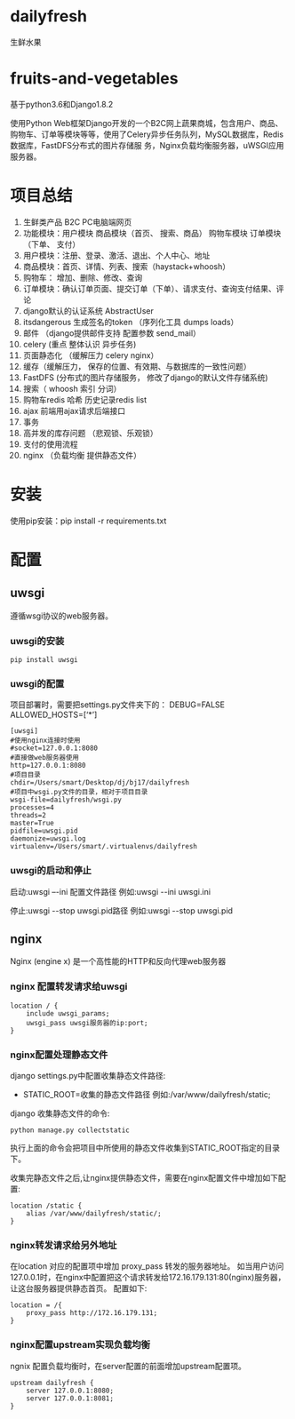 # dailyfresh
生鲜水果
# fruits-and-vegetables
基于python3.6和Django1.8.2

使用Python Web框架Django开发的一个B2C网上蔬果商城，包含用户、商品、购物车、订单等模块等等，使用了Celery异步任务队列，MySQL数据库，Redis数据库，FastDFS分布式的图片存储服 务，Nginx负载均衡服务器，uWSGI应用服务器。
# 项目总结
1.	生鲜类产品  B2C  PC电脑端网页
2.	功能模块：用户模块  商品模块（首页、 搜索、商品） 购物车模块  订单模块（下单、 支付）
3.	用户模块：注册、登录、激活、退出、个人中心、地址
4.	商品模块：首页、详情、列表、搜索（haystack+whoosh）
5.	购物车： 增加、删除、修改、查询
6.	订单模块：确认订单页面、提交订单（下单）、请求支付、查询支付结果、评论
7.	django默认的认证系统 AbstractUser
8.	itsdangerous  生成签名的token （序列化工具 dumps  loads）
9.	邮件 （django提供邮件支持 配置参数  send_mail）
10.	 celery (重点  整体认识 异步任务)
11.	 页面静态化 （缓解压力  celery  nginx）
12.	 缓存（缓解压力， 保存的位置、有效期、与数据库的一致性问题）
13.	 FastDFS (分布式的图片存储服务， 修改了django的默认文件存储系统)
14.	 搜索（ whoosh  索引  分词）
15.	 购物车redis 哈希 历史记录redis list
16.	 ajax 前端用ajax请求后端接口
17.	 事务
18.	 高并发的库存问题 （悲观锁、乐观锁）
19.	 支付的使用流程
20.	 nginx （负载均衡  提供静态文件）

# 安装
使用pip安装：pip install -r requirements.txt

# 配置
## uwsgi
遵循wsgi协议的web服务器。
### uwsgi的安装
	pip install uwsgi
### uwsgi的配置
项目部署时，需要把settings.py文件夹下的：
    DEBUG=FALSE
    ALLOWED_HOSTS=[‘*’] 
    
    [uwsgi]
    #使用nginx连接时使用
    #socket=127.0.0.1:8080
    #直接做web服务器使用
    http=127.0.0.1:8080
    #项目目录
    chdir=/Users/smart/Desktop/dj/bj17/dailyfresh
    #项目中wsgi.py文件的目录，相对于项目目录
    wsgi-file=dailyfresh/wsgi.py
    processes=4
    threads=2
    master=True
    pidfile=uwsgi.pid
    daemonize=uwsgi.log
    virtualenv=/Users/smart/.virtualenvs/dailyfresh
### uwsgi的启动和停止
启动:uwsgi –-ini 配置文件路径 例如:uwsgi --ini uwsgi.ini

停止:uwsgi --stop uwsgi.pid路径 例如:uwsgi --stop uwsgi.pid
## nginx
Nginx (engine x) 是一个高性能的HTTP和反向代理web服务器
### nginx 配置转发请求给uwsgi
    location / {
    	include uwsgi_params;
    	uwsgi_pass uwsgi服务器的ip:port;
    }
### nginx配置处理静态文件
django settings.py中配置收集静态文件路径:


- STATIC_ROOT=收集的静态文件路径 例如:/var/www/dailyfresh/static;

django 收集静态文件的命令:

    python manage.py collectstatic
执行上面的命令会把项目中所使用的静态文件收集到STATIC_ROOT指定的目录下。

收集完静态文件之后,让nginx提供静态文件，需要在nginx配置文件中增加如下配置:

    location /static {
    	alias /var/www/dailyfresh/static/;
    }
### nginx转发请求给另外地址
在location 对应的配置项中增加 proxy_pass 转发的服务器地址。
如当用户访问127.0.0.1时，在nginx中配置把这个请求转发给172.16.179.131:80(nginx)服务器，让这台服务器提供静态首页。
配置如下:

    location = /{
    	proxy_pass http://172.16.179.131;
    }
### nginx配置upstream实现负载均衡
ngnix 配置负载均衡时，在server配置的前面增加upstream配置项。

    upstream dailyfresh {
    	server 127.0.0.1:8080;
    	server 127.0.0.1:8081;
    }

